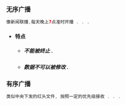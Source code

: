 ### 无序广播

```java
像新闻联播,每天晚上7点准时开播 . . .
```

* #### 特点

  * ##### 不能被终止 .
  * ##### 数据不可以被修改 .

### 有序广播

```java
类似中央下发的红头文件, 按照一定的优先级接收 . . .
```



